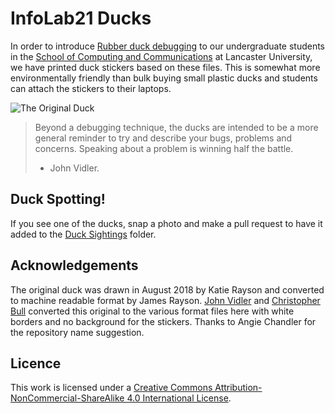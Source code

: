 # InfoLab21 Ducks

In order to introduce [Rubber duck debugging](https://en.wikipedia.org/wiki/Rubber_duck_debugging "Wikipedia") to our undergraduate students in the [School of Computing and Communications](http://www.lancaster.ac.uk/scc/) at Lancaster University, we have printed duck stickers based on these files. This is somewhat more environmentally friendly than bulk buying small plastic ducks and students can attach the stickers to their laptops.

![The Original Duck](https://raw.githubusercontent.com/perayson/pond/master/duck.png)

> Beyond a debugging technique, the ducks are intended to be a more general reminder to try and describe your bugs, problems and concerns. Speaking about a problem is winning half the battle.
> - John Vidler.

## Duck Spotting!

If you see one of the ducks, snap a photo and make a pull request to have it added to the [Duck Sightings](https://github.com/perayson/pond/tree/master/Duck%20Sightings) folder.

## Acknowledgements

The original duck was drawn in August 2018 by Katie Rayson and converted to machine readable format by James Rayson. [John Vidler](https://github.com/JohnVidler) and [Christopher Bull](https://github.com/CaffeinatedAndroid) converted this original to the various format files here with white borders and no background for the stickers. Thanks to Angie Chandler for the repository name suggestion. 

## Licence

This work is licensed under a [Creative Commons Attribution-NonCommercial-ShareAlike 4.0 International License](http://creativecommons.org/licenses/by-nc-sa/4.0/).
